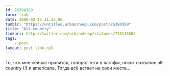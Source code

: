 ```yaml
---
id: 26394389
form: link
date: 2008-02-15 11:25:00
tumblr: "https://untitled.urbansheep.com/post/26394389"
title: "Alt-country"
linkurl: http://twitter.com/urbansheep/statuses/715115502
tags:
    - post
layout: post-link.njk
---
```

<p>То, что мне сейчас нравится, говорят теги в ластфм, носит название alt-country (!) и americana. Тогда всё встает на свои места&hellip;</p>
